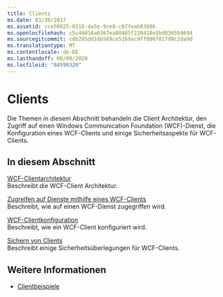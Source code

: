 ```yaml
---
title: Clients
ms.date: 03/30/2017
ms.assetid: cce50025-0318-4a5e-9ce8-c67feab83b06
ms.openlocfilehash: c5c44016a0367ea80485f220418e5bd8365b9694
ms.sourcegitcommit: cdb295dd1db589ce5169ac9ff096f01fd0c2da9d
ms.translationtype: MT
ms.contentlocale: de-DE
ms.lasthandoff: 06/09/2020
ms.locfileid: "84599320"
---
```

# <a name="clients"></a>Clients
Die Themen in diesem Abschnitt behandeln die Client Architektur, den Zugriff auf einen Windows Communication Foundation (WCF)-Dienst, die Konfiguration eines WCF-Clients und einige Sicherheitsaspekte für WCF-Clients.  
  
## <a name="in-this-section"></a>In diesem Abschnitt  
 [WCF-Clientarchitektur](client-architecture.md)  
 Beschreibt die WCF-Client Architektur.  
  
 [Zugreifen auf Dienste mithilfe eines WCF-Clients](accessing-services-using-a-client.md)  
 Beschreibt, wie auf einen WCF-Dienst zugegriffen wird.  
  
 [WCF-Clientkonfiguration](client-configuration.md)  
 Beschreibt, wie ein WCF-Client konfiguriert wird.  
  
 [Sichern von Clients](../securing-clients.md)  
 Beschreibt einige Sicherheitsüberlegungen für WCF-Clients.  
  
## <a name="see-also"></a>Weitere Informationen

- [Clientbeispiele](../samples/client.md)
